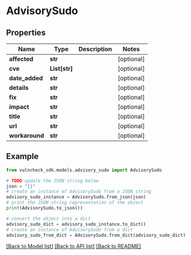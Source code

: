 # AdvisorySudo


## Properties

Name | Type | Description | Notes
------------ | ------------- | ------------- | -------------
**affected** | **str** |  | [optional] 
**cve** | **List[str]** |  | [optional] 
**date_added** | **str** |  | [optional] 
**details** | **str** |  | [optional] 
**fix** | **str** |  | [optional] 
**impact** | **str** |  | [optional] 
**title** | **str** |  | [optional] 
**url** | **str** |  | [optional] 
**workaround** | **str** |  | [optional] 

## Example

```python
from vulncheck_sdk.models.advisory_sudo import AdvisorySudo

# TODO update the JSON string below
json = "{}"
# create an instance of AdvisorySudo from a JSON string
advisory_sudo_instance = AdvisorySudo.from_json(json)
# print the JSON string representation of the object
print(AdvisorySudo.to_json())

# convert the object into a dict
advisory_sudo_dict = advisory_sudo_instance.to_dict()
# create an instance of AdvisorySudo from a dict
advisory_sudo_from_dict = AdvisorySudo.from_dict(advisory_sudo_dict)
```
[[Back to Model list]](../README.md#documentation-for-models) [[Back to API list]](../README.md#documentation-for-api-endpoints) [[Back to README]](../README.md)


